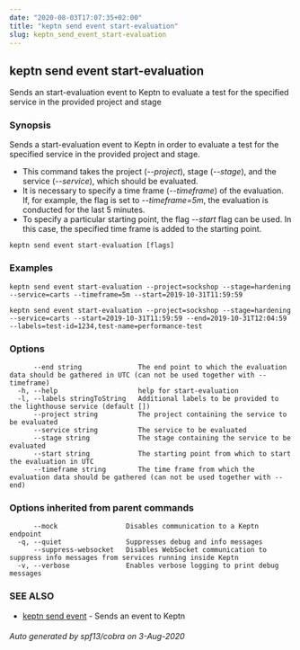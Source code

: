 ```yaml
---
date: "2020-08-03T17:07:35+02:00"
title: "keptn send event start-evaluation"
slug: keptn_send_event_start-evaluation
---
```

## keptn send event start-evaluation

Sends an start-evaluation event to Keptn to evaluate a test for the specified service in the provided project and stage

### Synopsis

Sends a start-evaluation event to Keptn in order to evaluate a test for the specified service in the provided project and stage. 

* This command takes the project (*--project*), stage (*--stage*), and the service (*--service*), which should be evaluated. 
* It is necessary to specify a time frame (*--timeframe*) of the evaluation. If, for example, the 
flag is set to *--timeframe=5m*, the evaluation is conducted for the last 5 minutes. 
* To specify a particular starting point, the flag *--start* flag can be used. In this case, the specified time frame is added to the starting point.


```
keptn send event start-evaluation [flags]
```

### Examples

```
keptn send event start-evaluation --project=sockshop --stage=hardening --service=carts --timeframe=5m --start=2019-10-31T11:59:59

keptn send event start-evaluation --project=sockshop --stage=hardening --service=carts --start=2019-10-31T11:59:59 --end=2019-10-31T12:04:59 --labels=test-id=1234,test-name=performance-test

```

### Options

```
      --end string              The end point to which the evaluation data should be gathered in UTC (can not be used together with --timeframe)
  -h, --help                    help for start-evaluation
  -l, --labels stringToString   Additional labels to be provided to the lighthouse service (default [])
      --project string          The project containing the service to be evaluated
      --service string          The service to be evaluated
      --stage string            The stage containing the service to be evaluated
      --start string            The starting point from which to start the evaluation in UTC
      --timeframe string        The time frame from which the evaluation data should be gathered (can not be used together with --end)
```

### Options inherited from parent commands

```
      --mock                 Disables communication to a Keptn endpoint
  -q, --quiet                Suppresses debug and info messages
      --suppress-websocket   Disables WebSocket communication to suppress info messages from services running inside Keptn
  -v, --verbose              Enables verbose logging to print debug messages
```

### SEE ALSO

* [keptn send event](../keptn_send_event/)	 - Sends an event to Keptn

###### Auto generated by spf13/cobra on 3-Aug-2020
